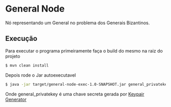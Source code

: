 # General Node

Nó representando um General no problema dos Generais Bizantinos.

## Execução

Para executar o programa primeiramente faça o build do mesmo na raiz do projeto

~~~ sh
$ mvn clean install 
~~~

Depois rode o Jar autoexecutavel

~~~ sh
$ java -jar target/general-node-exec-1.0-SNAPSHOT.jar general_privatekey
~~~

Onde general_privatekey é uma chave secreta gerada por [Keypair Generator](https://github.com/marcelobaxauli/KeypairGenerator)
